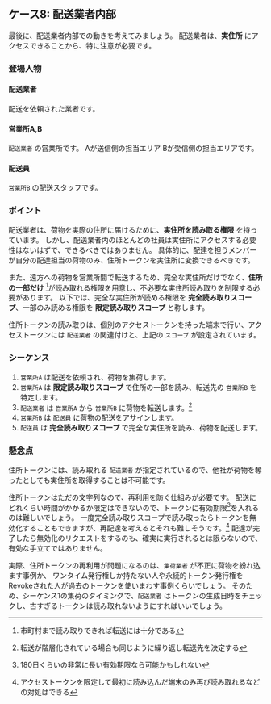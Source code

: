 ## ケース8: 配送業者内部

最後に、配送業者内部での動きを考えてみましょう。
配送業者は、**実住所** にアクセスできることから、特に注意が必要です。

### 登場人物

#### 配送業者
配送を依頼された業者です。

#### 営業所A,B
`配送業者` の営業所です。
Aが送信側の担当エリア Bが受信側の担当エリアです。

#### 配送員
`営業所B` の配送スタッフです。

### ポイント

配送業者は、荷物を実際の住所に届けるために、**実住所を読み取る権限** を持っています。
しかし、配送業者内のほとんどの社員は実住所にアクセスする必要性はないはずで、できるべきではありません。
具体的に、配達を担うメンバーが自分の配達担当の荷物のみ、住所トークンを実住所に変換できるべきです。

また、遠方への荷物を営業所間で転送するため、完全な実住所だけでなく、**住所の一部だけ** [^1]が読み取れる権限を用意し、不必要な実住所読み取りを制限する必要があります。
以下では、完全な実住所が読める権限を **完全読み取りスコープ**、一部のみ読める権限を **限定読み取りスコープ** と称します。

住所トークンの読み取りは、個別のアクセストークンを持った端末で行い、アクセストークンには `配送業者` の関連付けと、上記の `スコープ` が設定されています。

[^1]: 市町村まで読み取りできれば転送には十分である

### シーケンス

1. `営業所A` は配送を依頼され、荷物を集荷します。
2. `営業所A` は **限定読み取りスコープ** で住所の一部を読み、転送先の `営業所B` を特定します。
3. `配送業者` は `営業所A` から `営業所B` に荷物を転送します。[^2]
4. `営業所B` は `配送員` に荷物の配送をアサインします。
5. `配送員` は **完全読み取りスコープ** で完全な実住所を読み、荷物を配送します。

[^2]: 転送が階層化されている場合も同じように繰り返し転送先を決定する

### 懸念点

住所トークンには、読み取れる `配送業者` が指定されているので、他社が荷物を奪ったとしても実住所を取得することは不可能です。

住所トークンはただの文字列なので、再利用を防ぐ仕組みが必要です。
配送にどれくらい時間がかかるか限定はできないので、トークンに有効期限[^3]を入れるのは難しいでしょう。
一度完全読み取りスコープで読み取ったらトークンを無効化することもできますが、再配達を考えるとそれも難しそうです。[^4]
配達が完了したら無効化のリクエストをするのも、確実に実行されるとは限らないので、有効な手立てではありません。

実際、住所トークンの再利用が問題になるのは、`集荷業者` が不正に荷物を紛れ込ます事例か、
ワンタイム発行権しか持たない人や永続的トークン発行権をRevokeされた人が過去のトークンを使いまわす事例くらいでしょう。
そのため、シーケンス1の集荷のタイミングで、`配送業者` はトークンの生成日時をチェックし、古すぎるトークンは読み取れないようにすればいいでしょう。

[^3]: 180日くらいの非常に長い有効期限なら可能かもしれない
[^4]: アクセストークンを限定して最初に読み込んだ端末のみ再び読み取れるなどの対処はできる
